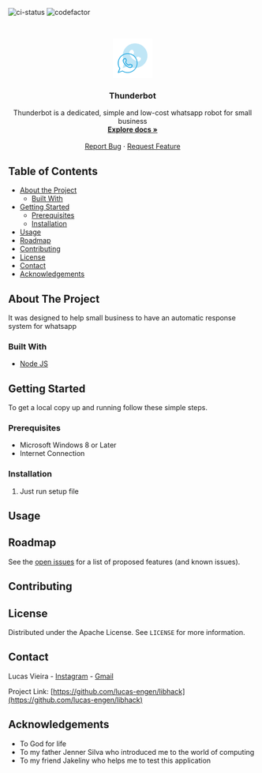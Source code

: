 <!--
*** Thanks for checking out this README Template. If you have a suggestion that would
*** make this better, please fork the libhack and create a pull request or simply open
*** an issue with the tag "enhancement".
*** Thanks again! Now go create something AMAZING! :D
***
***
***
*** To avoid retyping too much info. Do a search and replace for the following:
*** lucas-engen, libhack, __lucas.vmx, lucas.engen.cc@gmail.com
-->





<!-- PROJECT SHIELDS -->
<!--
*** I'm using markdown "reference style" links for readability.
*** Reference links are enclosed in brackets [ ] instead of parentheses ( ).
*** See the bottom of this document for the declaration of the reference variables
*** for contributors-url, forks-url, etc. This is an optional, concise syntax you may use.
*** https://www.markdownguide.org/basic-syntax/#reference-style-links
-->

<!-- MARKDOWN LINKS & IMAGES -->
<!-- https://www.markdownguide.org/basic-syntax/#reference-style-links -->

[Codefactor]: https://www.codefactor.io/repository/github/lucas-engen/thunderbot/badge?s=aa5850e2172e4d9479a3243a7d881bc2b66774b7
[nodeci-status]: https://github.com/lucas-engen/Thunderbot/workflows/Node.js%20CI/badge.svg

![ci-status][nodeci-status]
![codefactor][Codefactor]

<!-- PROJECT LOGO -->
<br />
<p align="center">
  <a href="https://github.com/lucas-engen/Thunderbot">
    <img src="images/thunderbot_512_png.png" alt="Logo" width="80" height="80">
  </a>

  <h3 align="center">Thunderbot</h3>

  <p align="center">
    Thunderbot is a dedicated, simple and low-cost whatsapp robot for small business
    <br />
    <a href="https://github.com/lucas-engen/Thunderbot"><strong>Explore docs »</strong></a>
    <br />
    <br />
    <a href="https://github.com/lucas-engen/Thunderbot">Report Bug</a>
    ·
    <a href="https://github.com/lucas-engen/Thunderbot">Request Feature</a>
  </p>
</p>



<!-- TABLE OF CONTENTS -->
## Table of Contents

* [About the Project](#about-the-project)
  * [Built With](#built-with)
* [Getting Started](#getting-started)
  * [Prerequisites](#prerequisites)
  * [Installation](#installation)
* [Usage](#usage)
* [Roadmap](#roadmap)
* [Contributing](#contributing)
* [License](#license)
* [Contact](#contact)
* [Acknowledgements](#acknowledgements)



<!-- ABOUT THE PROJECT -->
## About The Project

It was designed to help small business to have an automatic response system for whatsapp

### Built With


* [Node JS](https://nodejs.org/en/)


<!-- GETTING STARTED -->
## Getting Started

To get a local copy up and running follow these simple steps.

### Prerequisites

* Microsoft Windows 8 or Later
* Internet Connection

### Installation
 
1. Just run setup file

<!-- USAGE EXAMPLES -->
## Usage

<!-- ROADMAP -->
## Roadmap

See the [open issues](https://github.com/lucas-engen/Thunderbot/issues) for a list of proposed features (and known issues).



<!-- CONTRIBUTING -->
## Contributing


<!-- LICENSE -->
## License

Distributed under the Apache License. See `LICENSE` for more information.

<!-- CONTACT -->
## Contact

Lucas Vieira - [Instagram](https://www.instagram.com/__lucas.vmx) - [Gmail](mailto:lucas.engen.cc@gmail.com?subject=Sobre%20a%20libhack)

Project Link: [https://github.com/lucas-engen/libhack](https://github.com/lucas-engen/libhack)



<!-- ACKNOWLEDGEMENTS -->
## Acknowledgements

* To God for life
* To my father Jenner Silva who introduced me to the world of computing
* To my friend Jakeliny who helps me to test this application
